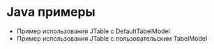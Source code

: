 Java примеры
============

* Пример использования JTable с DefaultTabelModel
* Пример использования JTable с пользовательским TabelModel
